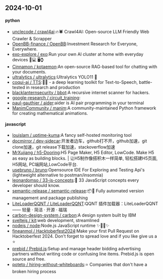 ## 2024-10-01

#### python
* [unclecode / crawl4ai](https://github.com/unclecode/crawl4ai):🔥🕷️ Crawl4AI: Open-source LLM Friendly Web Crawler & Scrapper
* [OpenBB-finance / OpenBB](https://github.com/OpenBB-finance/OpenBB):Investment Research for Everyone, Everywhere.
* [exo-explore / exo](https://github.com/exo-explore/exo):Run your own AI cluster at home with everyday devices 📱💻 🖥️⌚
* [Cinnamon / kotaemon](https://github.com/Cinnamon/kotaemon):An open-source RAG-based tool for chatting with your documents.
* [ultralytics / ultralytics](https://github.com/ultralytics/ultralytics):Ultralytics YOLO11 🚀
* [coqui-ai / TTS](https://github.com/coqui-ai/TTS):🐸💬 - a deep learning toolkit for Text-to-Speech, battle-tested in research and production
* [blacklanternsecurity / bbot](https://github.com/blacklanternsecurity/bbot):A recursive internet scanner for hackers.
* [google-research / circuit_training](https://github.com/google-research/circuit_training):
* [paul-gauthier / aider](https://github.com/paul-gauthier/aider):aider is AI pair programming in your terminal
* [ManimCommunity / manim](https://github.com/ManimCommunity/manim):A community-maintained Python framework for creating mathematical animations.

#### javascript
* [louislam / uptime-kuma](https://github.com/louislam/uptime-kuma):A fancy self-hosted monitoring tool
* [docmirror / dev-sidecar](https://github.com/docmirror/dev-sidecar):开发者边车，github打不开，github加速，git clone加速，git release下载加速，stackoverflow加速
* [MrXujiang / h5-Dooring](https://github.com/MrXujiang/h5-Dooring):H5 Page Maker, H5 Editor, LowCode. Make H5 as easy as building blocks. | 让H5制作像搭积木一样简单, 轻松搭建H5页面, H5网站, PC端网站,LowCode平台.
* [usebruno / bruno](https://github.com/usebruno/bruno):Opensource IDE For Exploring and Testing Api's (lightweight alternative to postman/insomnia)
* [leonardomso / 33-js-concepts](https://github.com/leonardomso/33-js-concepts):📜 33 JavaScript concepts every developer should know.
* [semantic-release / semantic-release](https://github.com/semantic-release/semantic-release):📦🚀 Fully automated version management and package publishing
* [LiteLoaderQQNT / LiteLoaderQQNT](https://github.com/LiteLoaderQQNT/LiteLoaderQQNT):QQNT 插件加载器：LiteLoaderQQNT —— 轻量 · 简洁 · 开源 · 福瑞
* [carbon-design-system / carbon](https://github.com/carbon-design-system/carbon):A design system built by IBM
* [sveltejs / kit](https://github.com/sveltejs/kit):web development, streamlined
* [nodejs / node](https://github.com/nodejs/node):Node.js JavaScript runtime ✨🐢🚀✨
* [fineanmol / Hacktoberfest2024](https://github.com/fineanmol/Hacktoberfest2024):Make your first Pull Request on Hacktoberfest 2024. Don't forget to spread love and if you like give us a ⭐️
* [prebid / Prebid.js](https://github.com/prebid/Prebid.js):Setup and manage header bidding advertising partners without writing code or confusing line items. Prebid.js is open source and free.
* [poteto / hiring-without-whiteboards](https://github.com/poteto/hiring-without-whiteboards):⭐️ Companies that don't have a broken hiring process
